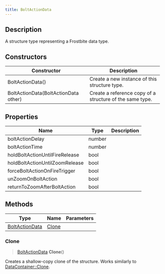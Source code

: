 ```yaml
---
title: BoltActionData
---
```

## Description

A structure type representing a Frostbite data type.

## Constructors

| Constructor                          | Description                                              |
| ------------------------------------ | -------------------------------------------------------- |
| BoltActionData()                     | Create a new instance of this structure type.            |
| BoltActionData(BoltActionData other) | Create a reference copy of a structure of the same type. |

## Properties

| Name                           | Type   | Description |
| ------------------------------ | ------ | ----------- |
| boltActionDelay                | number |             |
| boltActionTime                 | number |             |
| holdBoltActionUntilFireRelease | bool   |             |
| holdBoltActionUntilZoomRelease | bool   |             |
| forceBoltActionOnFireTrigger   | bool   |             |
| unZoomOnBoltAction             | bool   |             |
| returnToZoomAfterBoltAction    | bool   |             |

## Methods

| Type                             | Name            | Parameters |
| -------------------------------- | --------------- | ---------- |
| [BoltActionData](BoltActionData) | [Clone](#clone) |            |

### Clone

> [BoltActionData](BoltActionData) **Clone**()

Creates a shallow-copy clone of the structure. Works similarly to [DataContainer::Clone](/vext/ref/shared/class/datacontainer#clone).
